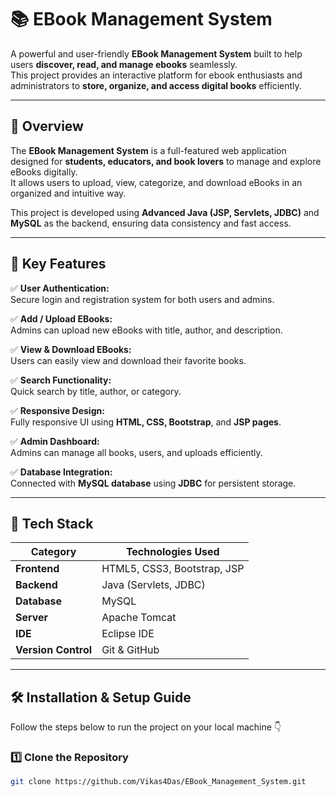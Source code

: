 # 📚 EBook Management System

A powerful and user-friendly **EBook Management System** built to help users **discover, read, and manage ebooks** seamlessly.  
This project provides an interactive platform for ebook enthusiasts and administrators to **store, organize, and access digital books** efficiently.

---

## 🌟 Overview

The **EBook Management System** is a full-featured web application designed for **students, educators, and book lovers** to manage and explore eBooks digitally.  
It allows users to upload, view, categorize, and download eBooks in an organized and intuitive way.

This project is developed using **Advanced Java (JSP, Servlets, JDBC)** and **MySQL** as the backend, ensuring data consistency and fast access.

---

## 🚀 Key Features

✅ **User Authentication:**  
Secure login and registration system for both users and admins.

✅ **Add / Upload EBooks:**  
Admins can upload new eBooks with title, author, and description.

✅ **View & Download EBooks:**  
Users can easily view and download their favorite books.

✅ **Search Functionality:**  
Quick search by title, author, or category.

✅ **Responsive Design:**  
Fully responsive UI using **HTML, CSS, Bootstrap**, and **JSP pages**.

✅ **Admin Dashboard:**  
Admins can manage all books, users, and uploads efficiently.

✅ **Database Integration:**  
Connected with **MySQL database** using **JDBC** for persistent storage.

---

## 🧩 Tech Stack

| Category | Technologies Used |
|-----------|------------------|
| **Frontend** | HTML5, CSS3, Bootstrap, JSP |
| **Backend** | Java (Servlets, JDBC) |
| **Database** | MySQL |
| **Server** | Apache Tomcat |
| **IDE** | Eclipse IDE |
| **Version Control** | Git & GitHub |

---

## 🛠️ Installation & Setup Guide

Follow the steps below to run the project on your local machine 👇

### 1️⃣ Clone the Repository
```bash
git clone https://github.com/Vikas4Das/EBook_Management_System.git
